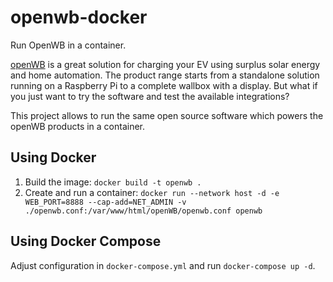 # openwb-docker

Run OpenWB in a container.

[openWB](http://openwb.de) is a great solution for charging your EV using surplus solar energy and home automation. The product range starts from a standalone solution running on a Raspberry Pi to a complete wallbox with a display. But what if you just want to try the software and test the available integrations?

This project allows to run the same open source software which powers the openWB products in a container.

## Using Docker

1. Build the image: `docker build -t openwb .`
2. Create and run a container: `docker run --network host -d -e WEB_PORT=8888 --cap-add=NET_ADMIN -v ./openwb.conf:/var/www/html/openWB/openwb.conf openwb`

## Using Docker Compose

Adjust configuration in `docker-compose.yml` and run `docker-compose up -d`.